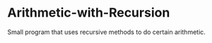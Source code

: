 Arithmetic-with-Recursion
=========================

Small program that uses recursive methods to do certain arithmetic.
